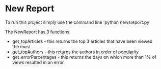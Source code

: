 # New Report
To run this project simply use the command line 'python newsreport.py'

The NewReport has 3 functions:
- get_topArticles - this returns the top 3 articles that have been viewed the most
- get_topAuthors - this returns the authors in order of popularity
- get_errorPercentages - this returns the days on which more than 1% of views resulted in an error